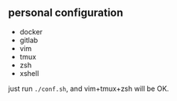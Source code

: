 ## personal configuration

- docker
- gitlab
- vim
- tmux
- zsh
- xshell

just run `./conf.sh`, and vim+tmux+zsh will be OK.
